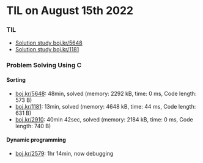 # **TIL on August 15th 2022**
### TIL
- [Solution study boj.kr/5648](../../../Computer%20Science/Algorithm/sol-study-5648-08-15-2022.md)
- [Solution study boj.kr/1181](../../../Computer%20Science/Algorithm/sol-study-1181-08-15-2022.md)

### Problem Solving Using C
#### Sorting
- [boj.kr/5648](../../../Problem%20Solving/boj/Sorting/5648-08-14-2022.cpp): 48min, solved (memory: 2292 kB, time: 0 ms, Code length: 573 B)
- [boj.kr/1181](../../../Problem%20Solving/boj/Sorting/1181-08-15-2022.cpp): 13min, solved (memory: 4648 kB, time: 44 ms, Code length: 631 B)
- [boj.kr/2910](../../../Problem%20Solving/boj/Sorting/2910-08-15-2022.cpp): 40min 42sec, solved (memory: 2184 kB, time: 0 ms, Code length: 740 B)

#### Dynamic programming
- [boj.kr/2579](../../../Problem%20Solving/boj/Dynamic%20programming/2579-08-15-2022.cpp): 1hr 14min, now debugging